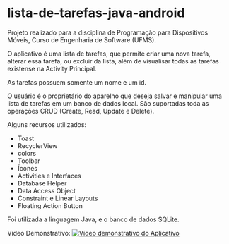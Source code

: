 # lista-de-tarefas-java-android
Projeto realizado para a disciplina de Programação para Dispositivos Móveis, Curso de Engenharia de Software (UFMS).

O aplicativo é uma lista de tarefas, que permite criar uma nova tarefa, alterar essa tarefa, ou excluir da lista, além de visualisar todas as tarefas existense na Activity Principal.

As tarefas possuem somente um nome e um id.

O usuário é o proprietário do aparelho que deseja salvar e manipular uma lista de tarefas em um banco de dados local. São suportadas toda as operações CRUD (Create, Read, Update e Delete).

Alguns recursos utilizados:
 - Toast
 - RecyclerView
 - colors
 - Toolbar
 - Ícones
 - Activities e Interfaces 
 - Database Helper
 - Data Access Object
 - Constraint e Linear Layouts
 - Floating Action Button

Foi utilizada a linguagem Java, e o banco de dados SQLite.

Vídeo Demonstrativo:
[![Vídeo demonstrativo do Aplicativo](https://www.youtube.com/watch?v=bYEt6nLBnJU/0.jpg)](https://www.youtube.com/watch?v=bYEt6nLBnJU)

